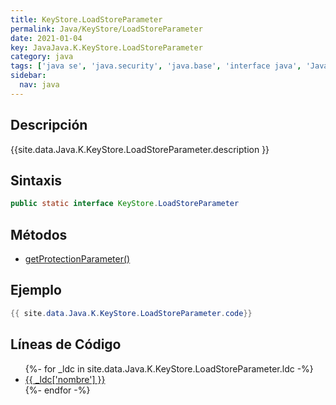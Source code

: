 ```yaml
---
title: KeyStore.LoadStoreParameter
permalink: Java/KeyStore/LoadStoreParameter
date: 2021-01-04
key: JavaJava.K.KeyStore.LoadStoreParameter
category: java
tags: ['java se', 'java.security', 'java.base', 'interface java', 'Java 1.5']
sidebar: 
  nav: java
---
```


## Descripción
{{site.data.Java.K.KeyStore.LoadStoreParameter.description }}

## Sintaxis
~~~java
public static interface KeyStore.LoadStoreParameter
~~~

## Métodos
* [getProtectionParameter()](/Java/KeyStore/LoadStoreParameter/getProtectionParameter)

## Ejemplo
~~~java
{{ site.data.Java.K.KeyStore.LoadStoreParameter.code}}
~~~

## Líneas de Código
<ul>
{%- for _ldc in site.data.Java.K.KeyStore.LoadStoreParameter.ldc -%}
   <li>
       <a href="{{_ldc['url'] }}">{{ _ldc['nombre'] }}</a>
   </li>
{%- endfor -%}
</ul>
